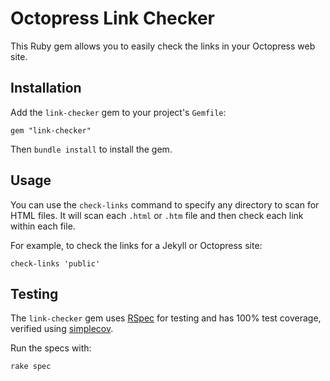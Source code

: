 # Octopress Link Checker

This Ruby gem allows you to easily check the links in your Octopress web site.

## Installation

Add the ```link-checker``` gem to your project's ```Gemfile```:

    gem "link-checker"

Then ```bundle install``` to install the gem.

## Usage

You can use the ```check-links``` command to specify any directory to scan for HTML files.  It will scan each ```.html``` or ```.htm``` file and then check each link within each file.

For example, to check the links for a Jekyll or Octopress site:

    check-links 'public'

## Testing

The ```link-checker``` gem uses [RSpec](http://rspec.info) for testing and has 100% test coverage, verified using [simplecov](https://github.com/colszowka/simplecov).

Run the specs with:

    rake spec